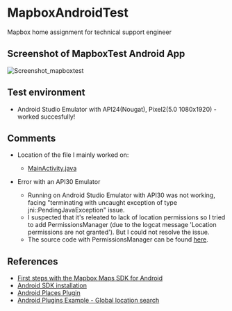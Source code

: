 # MapboxAndroidTest
Mapbox home assignment for technical support engineer


## Screenshot of MapboxTest Android App
![Screenshot_mapboxtest](https://user-images.githubusercontent.com/17017042/125205215-77976080-e281-11eb-9269-f15e016fae9b.png)

## Test environment
  * Android Studio Emulator with API24(Nougat), Pixel2(5.0 1080x1920) - worked succesfully!
 
## Comments
* Location of the file I mainly worked on: 
  * [MainActivity.java](https://github.com/jin0639/MapboxAndroidTest/tree/master/app/src/main/java/com/jinny/mapboxtest)
  
* Error with an API30 Emulator
  * Running on Android Studio Emulator with API30 was not working, facing "terminating with uncaught exception of type jni::PendingJavaException" issue.
  * I suspected that it's releated to lack of location permissions so I tried to add PermissionsManager (due to the logcat message 'Location permissions are not granted'). But I could not resolve the issue.
  * The source code with PermissionsManager can be found [here](https://github.com/jin0639/MapboxAndroidTest-with-PermissionsManager).


## References
  * [First steps with the Mapbox Maps SDK for Android](https://docs.mapbox.com/help/tutorials/first-steps-android-sdk)
  * [Android SDK installation](https://docs.mapbox.com/android/maps/guides/install/)
  * [Android Places Plugin](https://docs.mapbox.com/android/plugins/guides/places/)
  * [Android Plugins Example - Global location search](https://docs.mapbox.com/android/plugins/examples/global-location-search/)

